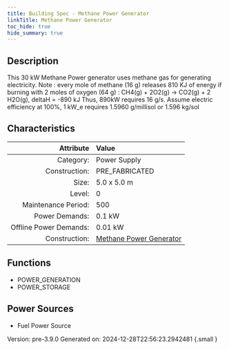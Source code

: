 ```yaml
---
title: Building Spec - Methane Power Generator
linkTitle: Methane Power Generator
toc_hide: true
hide_summary: true
---
```


## Description
This 30 kW Methane Power generator uses methane gas for generating electricity. Note : every mole of methane (16 g) releases 810 KJ of energy if burning with 2 moles of oxygen (64 g) : CH4(g) + 2O2(g) -&gt; CO2(g) + 2 H2O(g), deltaH &#61; -890 kJ Thus, 890kW requires 16 g/s. Assume electric efficiency at 100%, 1 kW_e requires 1.5960 g/millisol or 1.596 kg/sol

## Characteristics

| Attribute      | Value |
|--------:|:------|
|Category:|Power Supply|
|Construction:|PRE_FABRICATED|
|Size:|5.0 x 5.0 m|
|Level:|0|
|Maintenance Period:|500|
|Power Demands:|0.1 kW|
|Offline Power Demands:|0.01 kW|
|Construction:|[Methane Power Generator](/docs/definitions/construction/methane-power-generator)|

## Functions
      
- POWER_GENERATION
- POWER_STORAGE


## Power Sources
      
- Fuel Power Source


Version: pre-3.9.0 Generated on: 2024-12-28T22:56:23.2942481
{.small }